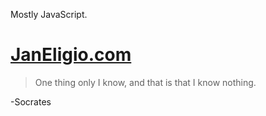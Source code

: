 Mostly JavaScript.

# [JanEligio.com](https://janeligio.com)

> One thing only I know, and that is that I know nothing.

-Socrates

